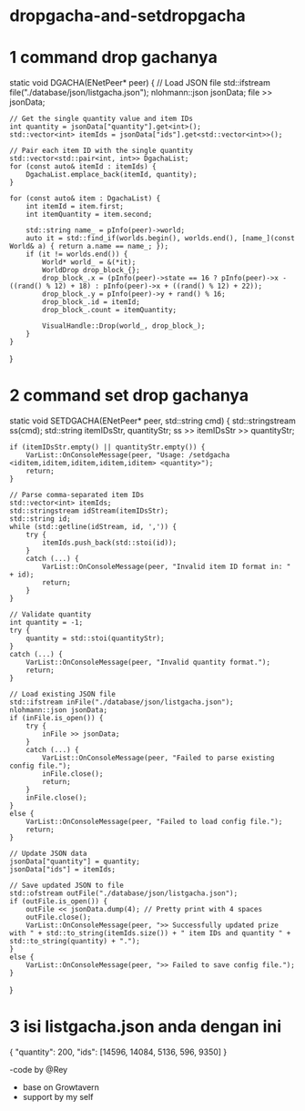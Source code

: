 # dropgacha-and-setdropgacha

# 1 command drop gachanya

static void DGACHA(ENetPeer* peer) {
	// Load JSON file
	std::ifstream file("./database/json/listgacha.json");
	nlohmann::json jsonData;
	file >> jsonData;

	// Get the single quantity value and item IDs
	int quantity = jsonData["quantity"].get<int>();
	std::vector<int> itemIds = jsonData["ids"].get<std::vector<int>>();

	// Pair each item ID with the single quantity
	std::vector<std::pair<int, int>> DgachaList;
	for (const auto& itemId : itemIds) {
		DgachaList.emplace_back(itemId, quantity);
	}

	for (const auto& item : DgachaList) {
		int itemId = item.first;
		int itemQuantity = item.second;

		std::string name_ = pInfo(peer)->world;
		auto it = std::find_if(worlds.begin(), worlds.end(), [name_](const World& a) { return a.name == name_; });
		if (it != worlds.end()) {
			World* world_ = &(*it);
			WorldDrop drop_block_{};
			drop_block_.x = (pInfo(peer)->state == 16 ? pInfo(peer)->x - ((rand() % 12) + 18) : pInfo(peer)->x + ((rand() % 12) + 22));
			drop_block_.y = pInfo(peer)->y + rand() % 16;
			drop_block_.id = itemId;
			drop_block_.count = itemQuantity;

			VisualHandle::Drop(world_, drop_block_);
		}
	}
}




# 2 command set drop gachanya

static void SETDGACHA(ENetPeer* peer, std::string cmd) {
	std::stringstream ss(cmd);
	std::string itemIDsStr, quantityStr;
	ss >> itemIDsStr >> quantityStr;

	if (itemIDsStr.empty() || quantityStr.empty()) {
		VarList::OnConsoleMessage(peer, "Usage: /setdgacha <iditem,iditem,iditem,iditem,iditem> <quantity>");
		return;
	}

	// Parse comma-separated item IDs
	std::vector<int> itemIds;
	std::stringstream idStream(itemIDsStr);
	std::string id;
	while (std::getline(idStream, id, ',')) {
		try {
			itemIds.push_back(std::stoi(id));
		}
		catch (...) {
			VarList::OnConsoleMessage(peer, "Invalid item ID format in: " + id);
			return;
		}
	}

	// Validate quantity
	int quantity = -1;
	try {
		quantity = std::stoi(quantityStr);
	}
	catch (...) {
		VarList::OnConsoleMessage(peer, "Invalid quantity format.");
		return;
	}

	// Load existing JSON file
	std::ifstream inFile("./database/json/listgacha.json");
	nlohmann::json jsonData;
	if (inFile.is_open()) {
		try {
			inFile >> jsonData;
		}
		catch (...) {
			VarList::OnConsoleMessage(peer, "Failed to parse existing config file.");
			inFile.close();
			return;
		}
		inFile.close();
	}
	else {
		VarList::OnConsoleMessage(peer, "Failed to load config file.");
		return;
	}

	// Update JSON data
	jsonData["quantity"] = quantity;
	jsonData["ids"] = itemIds;

	// Save updated JSON to file
	std::ofstream outFile("./database/json/listgacha.json");
	if (outFile.is_open()) {
		outFile << jsonData.dump(4); // Pretty print with 4 spaces
		outFile.close();
		VarList::OnConsoleMessage(peer, ">> Successfully updated prize with " + std::to_string(itemIds.size()) + " item IDs and quantity " + std::to_string(quantity) + ".");
	}
	else {
		VarList::OnConsoleMessage(peer, ">> Failed to save config file.");
	}
}



# 3 isi listgacha.json anda dengan ini

{
    "quantity": 200,
    "ids": [14596, 14084, 5136, 596, 9350]
}


-code by @Rey
- base on Growtavern
- support by my self
